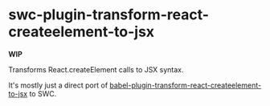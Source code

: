 # swc-plugin-transform-react-createelement-to-jsx

**WIP**

Transforms React.createElement calls to JSX syntax.

It's mostly just a direct port of [babel-plugin-transform-react-createelement-to-jsx](https://github.com/flying-sheep/babel-plugin-transform-react-createelement-to-jsx/blob/master/src/index.js) to SWC.
